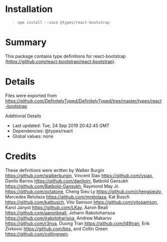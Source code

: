 # Installation
> `npm install --save @types/react-bootstrap`

# Summary
This package contains type definitions for react-bootstrap (https://github.com/react-bootstrap/react-bootstrap).

# Details
Files were exported from https://github.com/DefinitelyTyped/DefinitelyTyped/tree/master/types/react-bootstrap

Additional Details
 * Last updated: Tue, 24 Sep 2019 20:42:45 GMT
 * Dependencies: @types/react
 * Global values: none

# Credits
These definitions were written by Walker Burgin <https://github.com/walkerburgin>, Vincent Siao <https://github.com/vsiao>, Danilo Barros <https://github.com/danilojrr>, Batbold Gansukh <https://github.com/Batbold-Gansukh>, Raymond May Jr. <https://github.com/octatone>, Cheng Sieu Ly <https://github.com/chengsieuly>, Mercedes Retolaza <https://github.com/mretolaza>, Kat Busch <https://github.com/katbusch>, Vito Samson <https://github.com/vitosamson>, Karol Janyst <https://github.com/LKay>, Aaron Beall <https://github.com/aaronbeall>, Johann Rakotoharisoa <https://github.com/jrakotoharisoa>, Andrew Makarov <https://github.com/r3nya>, Duong Tran <https://github.com/t49tran>, Erik Zivkovic <https://github.com/bes>, and Collin Green <https://github.com/collingreen>.
